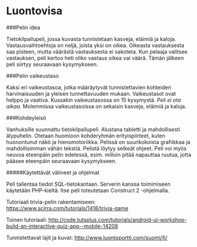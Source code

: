# Luontovisa

###Pelin idea

Tietokilpailupeli, jossa kuvasta tunnistetaan kasveja, eläimiä ja kaloja. Vastausvaihtoehtoja on neljä, joista yksi on oikea. Oikeasta vastauksesta saa pisteen, mutta väärästä vastauksesta ei sakoteta. Kun pelaaja valitsee vastauksen, peli kertoo heti oliko vastaus oikea vai väärä. Tämän jälkeen peli siirtyy seuraavaan kysymykseen.

###Pelin vaikeustaso

Kaksi eri vaikeustasoa, jotka määräytyvät tunnistettavien kohteiden harvinaisuuden ja yleisen tunnettavuuden mukaan. Vaikeustasot ovat helppo ja vaativa. Kussakin vaikeustasossa on 15 kysymystä. *Peli ei ota aikaa.* Molemmissa vaikeustasoissa on sekaisin kasveja, eläimiä ja kaloja.

###Kohdeyleisö

Vanhuksille suunnattu tietokilpailupeli. Alustana tabletti ja mahdollisesti älypuhelin. Otetaan huomioon kohderyhmän erityispiirteet, kuten huonontunut näkö ja hienomotoriikka. Pelissä on suurikokoista grafiikkaa ja mahdollisimman vähän tekstiä. Pelistä löytyy selkeät ohjeet. Peli voi myös neuvoa eteenpäin pelin edetessä, esim. milloin pitää napauttaa ruutua, jotta pääsee eteenpäin seuraavaan kysymykseen.


#####Käytettävät välineet ja ohjelmat

Peli tallentaa tiedot SQL-tietokantaan. Serverin kanssa toimimiseen käytetään PHP-kieltä. Itse peli toteutetaan Construct 2 -ohjelmalla.

Tutoriaali trivia-pelin rakentamiseen:
https://www.scirra.com/tutorials/1418/trivia-game

Toinen tutoriaali:
http://code.tutsplus.com/tutorials/android-ui-workshop-build-an-interactive-quiz-app--mobile-14208

Tunnistettavat lajit ja kuvat:
http://www.luontoportti.com/suomi/fi/
